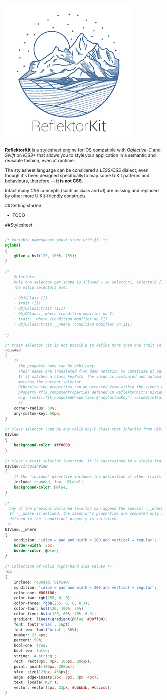 ![GitHub Logo](logo.png)

**ReflektorKit** is a stylesheet engine for iOS compatible with *Objective-C* and *Swift* on *iOS8+* that allows you to style your application in a semantic and reusable fashion, even at runtime.


The stylesheet language can be considered a *LESS/CSS* dialect, even though it's been designed specifically to map some UIKit patterns and behaviours, therefore — **it is not CSS**.

Infact many *CSS* concepts (such as *class* and *id*) are missing and replaced by other more UIKit-friendly constructs.


##Getting started

- TODO


##Stylesheet

```css

/* Variable namespeace (must start with @). */
@global
{
	@blue = hsl(120, 100%, 75%);
}

/* 
	Selectors: 
	Only one selector per scope is allowed — so selector1, selector2 {} is valid in CSS, but not here.
	The valid selectors are:
	
	- ObjCClass (I)
	- trait (II)
	- ObjCClass:trait (III)
	- ObjCClass:__where (condition modifier on I)
	- trait:__where (condition modifier on II)
	- ObjCClass:trait:__where (condition modifier on III)

*/

/* trait selector (it is not possible to define more than one trait in a single selector). */
rounded
{	
	/*
	  the property name can be arbitrary. 
	  Their names are translated from dash notation to camelCase at parse time
	  If it matches a class keyPath, the value is evaluated and automatically set to any view that 
	  matches the current selector.
	  Otherwise the properties can be accessed from within the view's dictionary stored inside the 
	  property rflk_computedProperties defined in ReflektorKit's UIView category.
	  e.g. [self.rflk_computedProperties[@"anyCustomKey"] valueWithTraitCollection:self.traitCollection bounds:self.bounds]
	  */
	corner-radius: 50%;
	any-custom-key: 50px;
}

/* class selector (can be any valid Obj-C class that inherits from UIView). */
UIView
{
	background-color: #ff0000;
}

/* class + trait selector (override, it is constrained to a single trait per selector). */
UIView:circularView
{
	/* The 'include' directive includes the definition of other traits or classes inside this selector scope */
	include: rounded, foo, UILabel;
	background-color: @blue;
}

/*
  Any of the previous declared selector can append the special :__where trait.
  If :__where is defined, the selector's properties are computed only if the condition string 
  defined in the 'condition' property is satisfied.
 */
UIView:__where
{
	condition: 'idiom = pad and width < 200 and vertical = regular';
	border-width: 2px;
	border-color: @blue;
}

/* Collection of valid right-hand side values */
foo
{
	include: rounded, UIView;
	condition: 'idiom = pad and width < 200 and vertical = regular';
	color-one: #00ff00;
	color-two: rgb(255, 0, 0);
	color-three: rgba(255, 0, 0, 0.3);
	color-four: hsl(120, 100%, 75%);
	color-five: hsla(120, 60%, 70%, 0.3);
	gradient: linear-gradient(@blue, #00ff00);
	font: font('Arial', 16pt);
	font-two: font('Arial', 50%);
	number: 23.4px;
	percent: 50%;
	bool-one: true;
	bool-two: false;
	string: 'A string';
	rect: rect(0px, 0px, 100px, 200px);
	point: point(100px, 200px);
	size: size(123px, 456px);
	edge: edge-insets(1px, 2px, 3px, 4px);
	text: locale('KEY');
	vector: vector(2px, 23px, #bbbbbb, #cccccc);
}


```
